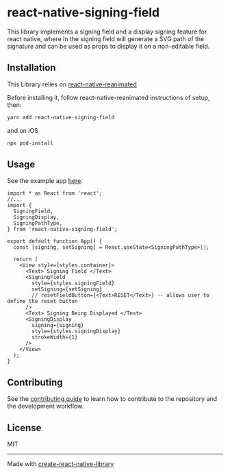 # react-native-signing-field

This library implements a signing field and a display signing feature for react native, where in the signing field will generate a SVG path of the signature and can be used as props to display it on a non-editable field.

## Installation

This Library relies on [react-native-reanimated](https://docs.swmansion.com/react-native-reanimated/docs/fundamentals/installation)

Before installing it, follow react-native-reanimated instructions of setup, then:

```sh
yarn add react-native-signing-field
```

and on iOS

```sh
npx pod-install
```

## Usage

See the example app [here](https://github.com/BenHurMartins/react-native-signing-field/blob/main/example/src/App.tsx).

```
import * as React from 'react';
//...
import {
  SigningField,
  SigningDisplay,
  SigningPathType,
} from 'react-native-signing-field';

export default function App() {
  const [signing, setSigning] = React.useState<SigningPathType>[];

  return (
    <View style={styles.container}>
      <Text> Signing Field </Text>
      <SigningField
        style={styles.signingField}
        setSigning={setSigning}
        // resetFieldButton={<Text>RESET</Text>} -- allows user to define the reset button
      />
      <Text> Signing Being Displayed </Text>
      <SigningDisplay
        signing={signing}
        style={styles.signingDisplay}
        strokeWidth={1}
      />
    </View>
  );
}
```

## Contributing

See the [contributing guide](CONTRIBUTING.md) to learn how to contribute to the repository and the development workflow.

## License

MIT

---

Made with [create-react-native-library](https://github.com/callstack/react-native-builder-bob)
